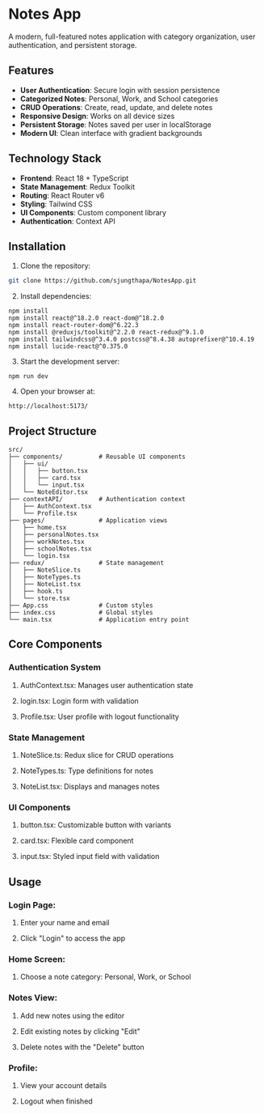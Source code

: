 # Notes App

A modern, full-featured notes application with category organization, user authentication, and persistent storage.

## Features

- **User Authentication**: Secure login with session persistence
- **Categorized Notes**: Personal, Work, and School categories
- **CRUD Operations**: Create, read, update, and delete notes
- **Responsive Design**: Works on all device sizes
- **Persistent Storage**: Notes saved per user in localStorage
- **Modern UI**: Clean interface with gradient backgrounds

## Technology Stack

- **Frontend**: React 18 + TypeScript
- **State Management**: Redux Toolkit
- **Routing**: React Router v6
- **Styling**: Tailwind CSS
- **UI Components**: Custom component library
- **Authentication**: Context API

## Installation

1. Clone the repository:
```bash
git clone https://github.com/sjungthapa/NotesApp.git
```
2. Install dependencies:
```
npm install
npm install react@^18.2.0 react-dom@^18.2.0
npm install react-router-dom@^6.22.3
npm install @reduxjs/toolkit@^2.2.0 react-redux@^9.1.0
npm install tailwindcss@^3.4.0 postcss@^8.4.38 autoprefixer@^10.4.19
npm install lucide-react@^0.375.0
```
3. Start the development server:
```
npm run dev
```
4. Open your browser at:
```
http://localhost:5173/
```
## Project Structure
```
src/
├── components/          # Reusable UI components
│   ├── ui/
│   │   ├── button.tsx
│   │   ├── card.tsx
│   │   └── input.tsx
│   └── NoteEditor.tsx
├── contextAPI/          # Authentication context
│   ├── AuthContext.tsx
│   └── Profile.tsx
├── pages/               # Application views
│   ├── home.tsx
│   ├── personalNotes.tsx
│   ├── workNotes.tsx
│   ├── schoolNotes.tsx
│   └── login.tsx
├── redux/               # State management
│   ├── NoteSlice.ts
│   ├── NoteTypes.ts
│   ├── NoteList.tsx
│   ├── hook.ts
│   └── store.tsx
├── App.css              # Custom styles
├── index.css            # Global styles
└── main.tsx             # Application entry point
```
## Core Components
### Authentication System
1. AuthContext.tsx: Manages user authentication state

2. login.tsx: Login form with validation

3. Profile.tsx: User profile with logout functionality
### State Management
1. NoteSlice.ts: Redux slice for CRUD operations

2. NoteTypes.ts: Type definitions for notes

3. NoteList.tsx: Displays and manages notes

### UI Components
1. button.tsx: Customizable button with variants

2. card.tsx: Flexible card component

3. input.tsx: Styled input field with validation

## Usage
### Login Page:
1. Enter your name and email

2. Click "Login" to access the app

### Home Screen:
1. Choose a note category: Personal, Work, or School
### Notes View:
1. Add new notes using the editor

2. Edit existing notes by clicking "Edit"

3. Delete notes with the "Delete" button

### Profile:
1. View your account details

2. Logout when finished

